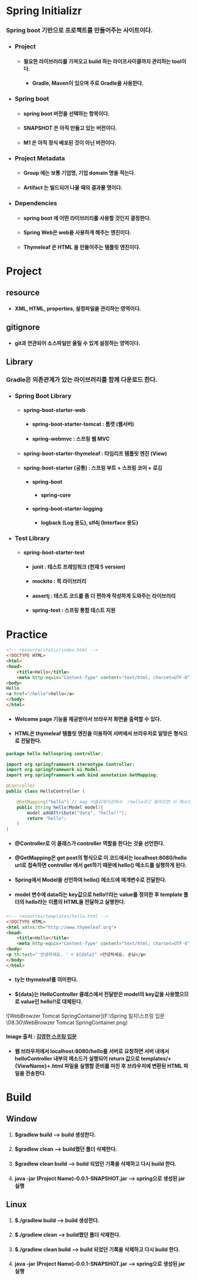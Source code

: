 # Spring Initializr

### Spring boot 기반으로 프로젝트를 만들어주는 사이트이다.



- ### Project
  
  - #### 필요한 라이브러리를 가져오고 build 하는 라이프사이클까지 관리하는 tool이다.
    
    - #### Gradle, Maven이 있으며 주로 Gradle을 사용한다.



- ### Spring boot
  
  - #### spring boot 버전을 선택하는 항목이다.
  - #### SNAPSHOT 은 아직 만들고 있는 버전이다.
  - #### M1 은 아직 정식 배포된 것이 아닌 버전이다.



- ### Project Metadata
  
  - #### Group 에는 보통 기업명, 기업 domain 명을 적는다.
  - #### Artifact 는 빌드되어 나올 때의 결과물 명이다.



- ### Dependencies
  
  - #### spring boot 에 어떤 라이브러리를 사용할 것인지 결정한다.
  - #### Spring Web은 web을 사용하게 해주는 엔진이다.
  - #### Thymeleaf 은 HTML 을 만들어주는 템플릿 엔진이다.



# Project

## resource

- #### XML, HTML, properties, 설정파일을 관리하는 영역이다.

## gitignore

- #### git과 연관되어 소스파일만 올릴 수 있게 설정하는 영역이다.

## Library

### Gradle은 의존관계가 있는 라이브러리를 함께 다운로드 한다.

- ### Spring Boot Library

  - #### spring-boot-starter-web

    - #### spring-boot-starter-tomcat : 톰캣 (웹서버)

    - #### spring-webmvc : 스프링 웹 MVC

  - #### spring-boot-starter-thymeleaf : 타임리프 템플릿 엔진 (View)

  - #### spring-boot-starter (공통) : 스프링 부트 + 스프링 코어 + 로깅

    - #### spring-boot

      - #### spring-core

    - #### spring-boot-starter-logging

      - #### logback (Log 용도), slf4j (Interface 용도)

- ### Test Library

  - #### spring-boot-starter-test

    - #### junit : 테스트 프레임워크 (현재 5 version)

    - #### mockito : 목 라이브러리

    - #### assertj : 테스트 코드를 좀 더 편하게 작성하게 도와주는 라이브러리

    - #### spring-test : 스프링 통합 테스트 지원



# Practice

```html
<!-- resource/static/index.html -->
<!DOCTYPE HTML>
<html>
<head>
    <title>Hello</title>
    <meta http-equiv="Content-Type" content="text/html; charset=UTF-8" /> </head>
<body>
Hello
<a href="/hello">hello</a>
</body>
</html>
```

- #### Welcome page 기능을 제공받아서 브라우저 화면을 출력할 수 있다.

- #### HTML은 thymeleaf 템플릿 엔진을 이용하여 서버에서 브라우저로 알맞은 형식으로 전달한다.



```java
package hello.hellospring.controller;

import org.springframework.stereotype.Controller;
import org.springframework.ui.Model;
import org.springframework.web.bind.annotation.GetMapping;

@Controller
public class HelloController {

    @GetMapping("hello") // map 어플리케이션에서  /hello라고 들어오면 이 메소드를 호출한다
    public String hello(Model model){
        model.addAttribute("data", "hello!!");
        return "hello";
    }
}

```

- #### @Controller로 이 클래스가 controller 역할을 한다는 것을 선언한다.

- #### @GetMapping은 get post의 형식으로 이 코드에서는 localhost:8080/hello url로 접속하면 controller 에서 get하기 때문에 hello() 메소드를 실행하게 된다.

- #### Spring에서 Model을 선언하여 hello() 메소드에 매개변수로 전달한다.

- #### model 변수에 data라는 key값으로 hello!!라는 value를 정의한 후 template 폴더의 hello라는 이름의 HTML을 전달하고 실행한다.

##### 

```html
<!-- resources/templates/hello.html -->
<!DOCTYPE HTML>
<html xmlns:th="http://www.thymeleaf.org">
<head>
    <title>Hello</title>
    <meta http-equiv="Content-Type" content="text/html; charset=UTF-8" /> </head>
<body>
<p th:text="'안녕하세요. ' + ${data}" >안녕하세요. 손님</p>
</body>
</html>
```

- #### ty는 thymeleaf를 의미한다.

- #### ${data}는 HelloController 클래스에서 전달받은 model의 key값을 사용했으므로 value인 hello!!로 대체된다.

![WebBrowzer Tomcat SpringContainer](F:\Spring 일지\스프링 입문\08.30\WebBrowzer Tomcat SpringContainer.png)

#### Image 출처 : [김영한 스프링 입문](https://www.inflearn.com/course/%EC%8A%A4%ED%94%84%EB%A7%81-%EC%9E%85%EB%AC%B8-%EC%8A%A4%ED%94%84%EB%A7%81%EB%B6%80%ED%8A%B8)

- #### 웹 브라우저에서 localhost:8080/hello를 서버로 요청하면 서버 내에서 helloController 내부의 메소드가 실행되어 return 값으로 templates/+{ViewName}+.html 파일을 실행할 준비를 마친 후 브라우저에 변환된 HTML 파일을 전송한다.



# Build

## Window

1. #### $gradlew build --> build 생성한다.

2. #### $gradlew clean --> build했던 폴더 삭제한다.

3. #### $gradlew clean build --> build 되었던 기록을 삭제하고 다시 build 한다.

4. #### java -jar (Project Name)-0.0.1-SNAPSHOT.jar --> spring으로 생성된 jar 실행

## Linux

1. #### $./gradlew build --> build 생성한다.

2. #### $./gradlew clean --> build했던 폴더 삭제한다.

3. #### $./gradlew clean build --> build 되었던 기록을 삭제하고 다시 build 한다.

4. #### java -jar (Project Name)-0.0.1-SNAPSHOT.jar --> spring으로 생성된 jar 실행
